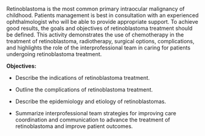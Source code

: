 Retinoblastoma is the most common primary intraocular malignancy of childhood. Patients management is best in consultation with an experienced ophthalmologist who will be able to provide appropriate support. To achieve good results, the goals and objectives of retinoblastoma treatment should be defined. This activity demonstrates the use of chemotherapy in the treatment of retinoblastoma, radiotherapy, surgical options, complications, and highlights the role of the interprofessional team in caring for patients undergoing retinoblastoma treatment.

**Objectives:**
- Describe the indications of retinoblastoma treatment.

- Outline the complications of retinoblastoma treatment.

- Describe the epidemiology and etiology of retinoblastomas.
- Summarize interprofessional team strategies for improving care coordination and communication to advance the treatment of retinoblastoma and improve patient outcomes.
